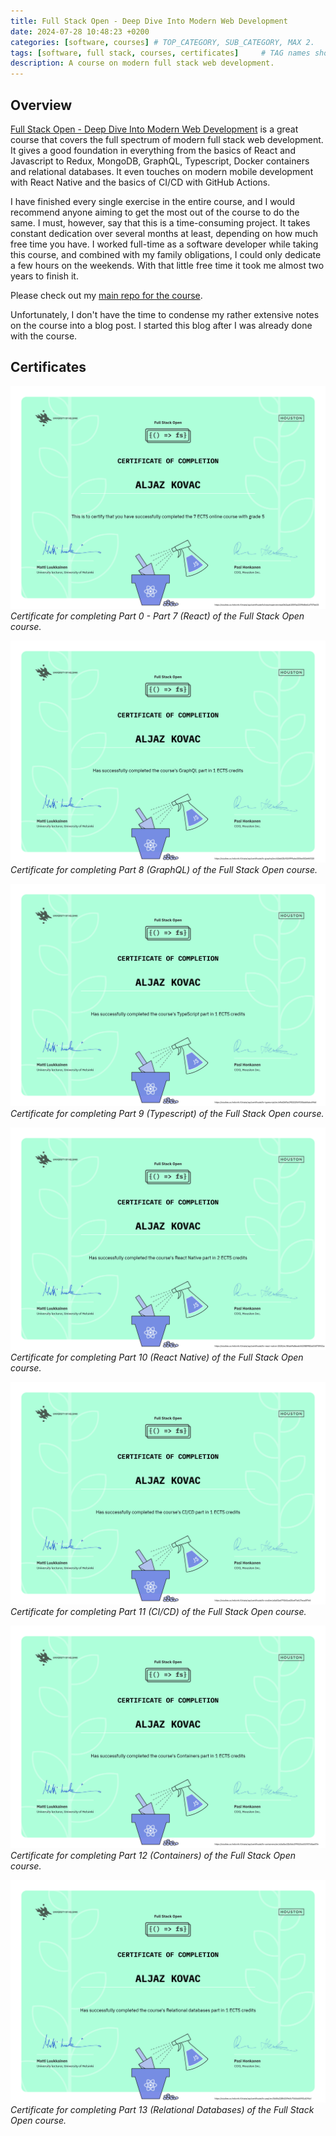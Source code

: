 ```yaml
---
title: Full Stack Open - Deep Dive Into Modern Web Development
date: 2024-07-28 10:48:23 +0200
categories: [software, courses] # TOP_CATEGORY, SUB_CATEGORY, MAX 2.
tags: [software, full stack, courses, certificates]     # TAG names should always be lowercase.
description: A course on modern full stack web development.
---
```


## Overview

[Full Stack Open - Deep Dive Into Modern Web Development](https://fullstackopen.com/en/) is a great course that covers the full spectrum of modern full stack web development. It gives a good foundation in everything from the basics of React and Javascript to Redux, MongoDB, GraphQL, Typescript, Docker containers and relational databases. It even touches on modern mobile development with React Native and the basics of CI/CD with GitHub Actions.

I have finished every single exercise in the entire course, and I would recommend anyone aiming to get the most out of the course
to do the same. I must, however, say that this is a time-consuming project.
It takes constant dedication over several months at least, depending on how much free time you have. I worked full-time
as a software developer while taking this course, and combined with my family obligations, I could only dedicate a few hours
on the weekends. With that little free time it took me almost two years to finish it.

Please check out my [main repo for the course](https://github.com/aljazkovac/fullstackopen-part0-to-part9-react-graphql-ts).

Unfortunately, I don't have the time to condense my rather extensive notes on the course into a blog post.
I started this blog after I was already done with the course. 

## Certificates

![Full Stack Open Certificate Part 0 - Part 7](/assets/images/fullstackopen/certificate-fullstack-part0-part7-react.png)
_Certificate for completing Part 0 - Part 7 (React) of the Full Stack Open course._

![Full Stack Open Certificate Part 8](/assets/images/fullstackopen/certificate-fullstack-part8-graphql.png)
_Certificate for completing Part 8 (GraphQL) of the Full Stack Open course._

![Full Stack Open Certificate Part 9](/assets/images/fullstackopen/certificate-fullstack-part9-typescript.png)
_Certificate for completing Part 9 (Typescript) of the Full Stack Open course._

![Full Stack Open Certificate Part 10](/assets/images/fullstackopen/certificate-fullstack-part10-reactnative.png)
_Certificate for completing Part 10 (React Native) of the Full Stack Open course._

![Full Stack Open Certificate Part 11](/assets/images/fullstackopen/certificate-fullstack-part11-cicd.png)
_Certificate for completing Part 11 (CI/CD) of the Full Stack Open course._

![Full Stack Open Certificate Part 12](/assets/images/fullstackopen/certificate-fullstack-part12-containers.png)
_Certificate for completing Part 12 (Containers) of the Full Stack Open course._

![Full Stack Open Certificate Part 13](/assets/images/fullstackopen/certificate-fullstack-part13-relational-db-certificate.png)
_Certificate for completing Part 13 (Relational Databases) of the Full Stack Open course._
